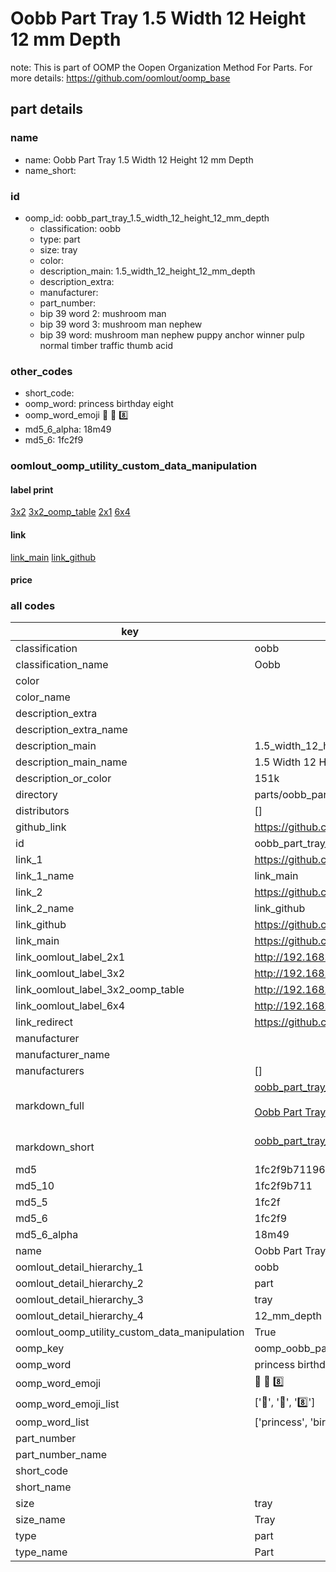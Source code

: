 # Oobb Part Tray 1.5 Width 12 Height 12 mm Depth  

note: This is part of OOMP the Oopen Organization Method For Parts. For more details: https://github.com/oomlout/oomp_base

##  part details
  







### name
* name: Oobb Part Tray 1.5 Width 12 Height 12 mm Depth
* name_short: 
### id
* oomp_id: oobb_part_tray_1.5_width_12_height_12_mm_depth
  * classification: oobb
  * type: part
  * size: tray
  * color: 
  * description_main: 1.5_width_12_height_12_mm_depth
  * description_extra: 
  * manufacturer: 
  * part_number: 
  * bip 39 word 2: mushroom man
  * bip 39 word 3: mushroom man nephew
  * bip 39 word: mushroom man nephew puppy anchor winner pulp normal timber traffic thumb acid

### other_codes
* short_code: 
* oomp_word: princess birthday eight
* oomp_word_emoji :princess: :birthday: :eight:
* md5_6_alpha: 18m49
* md5_6: 1fc2f9






### oomlout_oomp_utility_custom_data_manipulation
#### label print
[3x2](http://192.168.1.245:1112/?label=oomp%2018m49)
[3x2_oomp_table](http://192.168.1.108:1112/?label=oomp%2018m49)
[2x1](http://192.168.1.242:1112/?label=oomp%2018m49)
[6x4](http://192.168.1.55:1112/?label=oomp%2018m49)    

#### link

[link_main](https://github.com/oomlout/oomlout_oomp_version_1_messy/tree/main/parts/oobb_part_tray_1.5_width_12_height_12_mm_depth) [link_github](https://github.com/oomlout/oomlout_oomp_version_1_messy/tree/main/parts/oobb_part_tray_1.5_width_12_height_12_mm_depth)                             

#### price







### all codes 
| key | value |  
| --- | --- |  
| classification | oobb |  
| classification_name | Oobb |  
| color |  |  
| color_name |  |  
| description_extra |  |  
| description_extra_name |  |  
| description_main | 1.5_width_12_height_12_mm_depth |  
| description_main_name | 1.5 Width 12 Height 12 mm Depth |  
| description_or_color | 151k |  
| directory | parts/oobb_part_tray_1.5_width_12_height_12_mm_depth |  
| distributors | [] |  
| github_link | https://github.com/oomlout/oomlout_oomp_part_src/tree/main/parts/oobb_part_tray_1.5_width_12_height_12_mm_depth |  
| id | oobb_part_tray_1.5_width_12_height_12_mm_depth |  
| link_1 | https://github.com/oomlout/oomlout_oomp_version_1_messy/tree/main/parts/oobb_part_tray_1.5_width_12_height_12_mm_depth |  
| link_1_name | link_main |  
| link_2 | https://github.com/oomlout/oomlout_oomp_version_1_messy/tree/main/parts/oobb_part_tray_1.5_width_12_height_12_mm_depth |  
| link_2_name | link_github |  
| link_github | https://github.com/oomlout/oomlout_oomp_version_1_messy/tree/main/parts/oobb_part_tray_1.5_width_12_height_12_mm_depth |  
| link_main | https://github.com/oomlout/oomlout_oomp_version_1_messy/tree/main/parts/oobb_part_tray_1.5_width_12_height_12_mm_depth |  
| link_oomlout_label_2x1 | http://192.168.1.242:1112/?label=oomp%2018m49 |  
| link_oomlout_label_3x2 | http://192.168.1.245:1112/?label=oomp%2018m49 |  
| link_oomlout_label_3x2_oomp_table | http://192.168.1.108:1112/?label=oomp%2018m49 |  
| link_oomlout_label_6x4 | http://192.168.1.55:1112/?label=oomp%2018m49 |  
| link_redirect | https://github.com/oomlout/oomlout_oomp_version_1_messy/tree/main/parts/oobb_part_tray_1.5_width_12_height_12_mm_depth |  
| manufacturer |  |  
| manufacturer_name |  |  
| manufacturers | [] |  
| markdown_full | [oobb_part_tray_1.5_width_12_height_12_mm_depth](none)<br>[](none)<br>[Oobb Part Tray 1.5 Width 12 Height 12 Mm Depth](none)<br><br> |  
| markdown_short | [oobb_part_tray_1.5_width_12_height_12_mm_depth](none)<br><br> |  
| md5 | 1fc2f9b7119635afef843ae128a1b48e |  
| md5_10 | 1fc2f9b711 |  
| md5_5 | 1fc2f |  
| md5_6 | 1fc2f9 |  
| md5_6_alpha | 18m49 |  
| name | Oobb Part Tray 1.5 Width 12 Height 12 mm Depth |  
| oomlout_detail_hierarchy_1 | oobb |  
| oomlout_detail_hierarchy_2 | part |  
| oomlout_detail_hierarchy_3 | tray |  
| oomlout_detail_hierarchy_4 | 12_mm_depth |  
| oomlout_oomp_utility_custom_data_manipulation | True |  
| oomp_key | oomp_oobb_part_tray_1.5_width_12_height_12_mm_depth |  
| oomp_word | princess birthday eight |  
| oomp_word_emoji | :princess: :birthday: :eight: |  
| oomp_word_emoji_list | [':princess:', ':birthday:', ':eight:'] |  
| oomp_word_list | ['princess', 'birthday', 'eight'] |  
| part_number |  |  
| part_number_name |  |  
| short_code |  |  
| short_name |  |  
| size | tray |  
| size_name | Tray |  
| type | part |  
| type_name | Part |  
